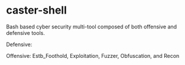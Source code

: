 # caster-shell
Bash based cyber security multi-tool composed of both offensive and defensive tools.

Defensive:

Offensive: Estb_Foothold, Exploitation, Fuzzer, Obfuscation, and Recon
